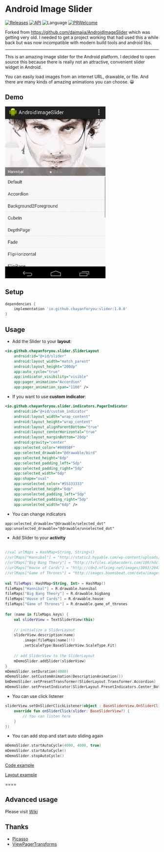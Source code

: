 # Android Image Slider

[![Releases](https://img.shields.io/github/release/chayanforyou/AndroidImageSlider/all.svg?style=flat-square)](https://github.com/chayanforyou/AndroidImageSlider/releases)
[![API](https://img.shields.io/badge/API-19%2B-brightgreen.svg?style=flat)](https://android-arsenal.com/api?level=19)
![Language](https://img.shields.io/badge/language-Kotlin-orange.svg)
[![PRWelcome](https://img.shields.io/badge/PRs-welcome-brightgreen.svg)](https://github.com/chayanforyou/AndroidImageSlider/pulls)

Forked from https://github.com/daimajia/AndroidImageSlider which was getting very old. I needed to get a project working that had used this a while back but was now incompatible with modern build tools and android libs.

---

This is an amazing image slider for the Android platform. I decided to open source this because there is really not an attractive, convenient slider widget in Android.
 
You can easily load images from an internet URL, drawable, or file. And there are many kinds of amazing animations you can choose. 😀
 
## Demo
 
![](https://raw.githubusercontent.com/chayanforyou/AndroidImageSlider/master/demo.gif)

## Setup

```groovy
dependencies {
    implementation 'io.github.chayanforyou:slider:1.0.0'
}
```

## Usage

- Add the Slider to your **layout**:
 
```xml
<io.github.chayanforyou.slider.SliderLayout
    android:id="@+id/slider"
    android:layout_width="match_parent"
    android:layout_height="200dp"
    app:auto_cycle="true"
    app:indicator_visibility="visible"
    app:pager_animation="Accordion"
    app:pager_animation_span="1100" />
```

- If you want to use **custom indicator**:
 
```xml
<io.github.chayanforyou.slider.indicators.PagerIndicator
    android:id="@+id/custom_indicator"
    android:layout_width="wrap_content"
    android:layout_height="wrap_content"
    android:layout_alignParentBottom="true"
    android:layout_centerHorizontal="true"
    android:layout_marginBottom="20dp"
    android:gravity="center"
    app:selected_color="#0095BF"
    app:selected_drawable="@drawable/bird"
    app:selected_height="6dp"
    app:selected_padding_left="5dp"
    app:selected_padding_right="5dp"
    app:selected_width="6dp"
    app:shape="oval"
    app:unselected_color="#55333333"
    app:unselected_height="6dp"
    app:unselected_padding_left="5dp"
    app:unselected_padding_right="5dp"
    app:unselected_width="6dp" />
```

- You can change indicators

```
app:selected_drawable="@drawable/selected_dot"
app:unselected_drawable="@drawable/unselected_dot"
```

- Add Slider to your **activity**

```kotlin

//val urlMaps = HashMap<String, String>()
//urlMaps["Hannibal"] = "http://static2.hypable.com/wp-content/uploads/2013/12/hannibal-season-2-release-date.jpg"
//urlMaps["Big Bang Theory"] = "http://tvfiles.alphacoders.com/100/hdclearart-10.png"
//urlMaps["House of Cards"] = "http://cdn3.nflximg.net/images/3093/2043093.jpg"
//urlMaps["Game of Thrones"] = "http://images.boomsbeat.com/data/images/full/19640/game-of-thrones-season-4-jpg.jpg"

val fileMaps: HashMap<String, Int> = HashMap()
fileMaps["Hannibal"] = R.drawable.hannibal
fileMaps["Big Bang Theory"] = R.drawable.bigbang
fileMaps["House of Cards"] = R.drawable.house
fileMaps["Game of Thrones"] = R.drawable.game_of_thrones

for (name in fileMaps.keys) {
    val sliderView = TextSliderView(this)

    // initialize a SliderLayout
    sliderView.description(name)
        .image(fileMaps[name]!!)
        .setScaleType(BaseSliderView.ScaleType.Fit)

    // add SliderView to the SliderLayout
    mDemoSlider.addSlider(sliderView)
}
mDemoSlider.setDuration(4000)
mDemoSlider.setCustomAnimation(DescriptionAnimation())
bmDemoSlider.setPresetTransformer(SliderLayout.Transformer.Accordion)
mDemoSlider.setPresetIndicator(SliderLayout.PresetIndicators.Center_Bottom)
```

- You can use click listener

```kotlin
sliderView.setOnSliderClickListener(object : BaseSliderView.OnSliderClickListener {
    override fun onSliderClick(slider: BaseSliderView?) {
        // You can listen here
    }
})
```

- You can add stop and start auto sliding again

```kotlin
mDemoSlider.startAutoCycle(4000, 4000, true)
mDemoSlider.startAutoCycle()
mDemoSlider.stopAutoCycle()
```

[Code example](https://github.com/chayanforyou/AndroidImageSlider/blob/master/demo/src/main/java/io/github/chayanforyou/slider/demo/MainActivity.kt)

[Layout example](https://github.com/chayanforyou/AndroidImageSlider/blob/master/demo/src/main/res/layout/activity_main.xml)
 
====
 
## Advanced usage

Please visit [Wiki](https://github.com/daimajia/AndroidImageSlider/wiki)
 
## Thanks

- [Picasso](https://github.com/square/picasso)
- [ViewPagerTransforms](https://github.com/ToxicBakery/ViewPagerTransforms)

